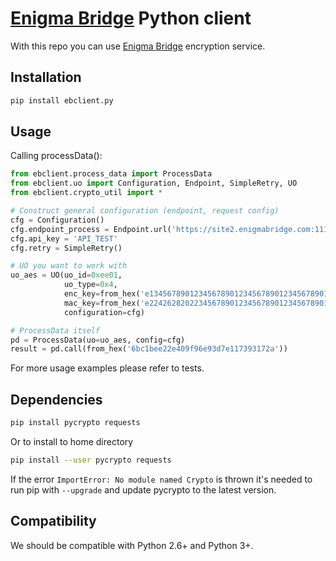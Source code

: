 # [Enigma Bridge] Python client

With this repo you can use [Enigma Bridge] encryption service.

## Installation

```bash
pip install ebclient.py
```

## Usage

Calling processData():

```python
from ebclient.process_data import ProcessData
from ebclient.uo import Configuration, Endpoint, SimpleRetry, UO
from ebclient.crypto_util import *

# Construct general configuration (endpoint, request config)
cfg = Configuration()
cfg.endpoint_process = Endpoint.url('https://site2.enigmabridge.com:11180')
cfg.api_key = 'API_TEST'
cfg.retry = SimpleRetry()

# UO you want to work with
uo_aes = UO(uo_id=0xee01,
            uo_type=0x4,
            enc_key=from_hex('e134567890123456789012345678901234567890123456789012345678901234'),
            mac_key=from_hex('e224262820223456789012345678901234567890123456789012345678901234'),
            configuration=cfg)

# ProcessData itself
pd = ProcessData(uo=uo_aes, config=cfg)
result = pd.call(from_hex('6bc1bee22e409f96e93d7e117393172a'))
```

For more usage examples please refer to tests.

## Dependencies

```bash
pip install pycrypto requests
```

Or to install to home directory

```bash
pip install --user pycrypto requests
```

If the error `ImportError: No module named Crypto` is thrown it's needed to run pip with `--upgrade` and update pycrypto
to the latest version.

## Compatibility
We should be compatible with Python 2.6+ and Python 3+.

[Enigma Bridge]: https://www.enigmabridge.com
